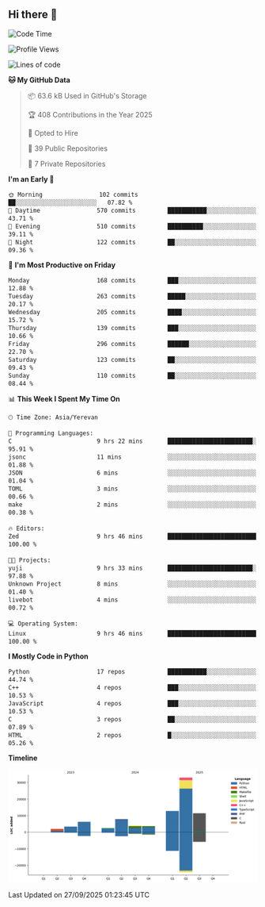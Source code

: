 ## Hi there 👋

<!--START_SECTION:waka-->
![Code Time](http://img.shields.io/badge/Code%20Time-1%2C395%20hrs%2049%20mins-blue)

![Profile Views](http://img.shields.io/badge/Profile%20Views-0-blue)

![Lines of code](https://img.shields.io/badge/From%20Hello%20World%20I%27ve%20Written-86.5%20thousand%20lines%20of%20code-blue)

**🐱 My GitHub Data** 

> 📦 63.6 kB Used in GitHub's Storage 
 > 
> 🏆 408 Contributions in the Year 2025
 > 
> 💼 Opted to Hire
 > 
> 📜 39 Public Repositories 
 > 
> 🔑 7 Private Repositories 
 > 
**I'm an Early 🐤** 

```text
🌞 Morning                102 commits         ██░░░░░░░░░░░░░░░░░░░░░░░   07.82 % 
🌆 Daytime                570 commits         ███████████░░░░░░░░░░░░░░   43.71 % 
🌃 Evening                510 commits         ██████████░░░░░░░░░░░░░░░   39.11 % 
🌙 Night                  122 commits         ██░░░░░░░░░░░░░░░░░░░░░░░   09.36 % 
```
📅 **I'm Most Productive on Friday** 

```text
Monday                   168 commits         ███░░░░░░░░░░░░░░░░░░░░░░   12.88 % 
Tuesday                  263 commits         █████░░░░░░░░░░░░░░░░░░░░   20.17 % 
Wednesday                205 commits         ████░░░░░░░░░░░░░░░░░░░░░   15.72 % 
Thursday                 139 commits         ███░░░░░░░░░░░░░░░░░░░░░░   10.66 % 
Friday                   296 commits         ██████░░░░░░░░░░░░░░░░░░░   22.70 % 
Saturday                 123 commits         ██░░░░░░░░░░░░░░░░░░░░░░░   09.43 % 
Sunday                   110 commits         ██░░░░░░░░░░░░░░░░░░░░░░░   08.44 % 
```


📊 **This Week I Spent My Time On** 

```text
🕑︎ Time Zone: Asia/Yerevan

💬 Programming Languages: 
C                        9 hrs 22 mins       ████████████████████████░   95.91 % 
jsonc                    11 mins             ░░░░░░░░░░░░░░░░░░░░░░░░░   01.88 % 
JSON                     6 mins              ░░░░░░░░░░░░░░░░░░░░░░░░░   01.04 % 
TOML                     3 mins              ░░░░░░░░░░░░░░░░░░░░░░░░░   00.66 % 
make                     2 mins              ░░░░░░░░░░░░░░░░░░░░░░░░░   00.38 % 

🔥 Editors: 
Zed                      9 hrs 46 mins       █████████████████████████   100.00 % 

🐱‍💻 Projects: 
yuji                     9 hrs 33 mins       ████████████████████████░   97.88 % 
Unknown Project          8 mins              ░░░░░░░░░░░░░░░░░░░░░░░░░   01.40 % 
livebot                  4 mins              ░░░░░░░░░░░░░░░░░░░░░░░░░   00.72 % 

💻 Operating System: 
Linux                    9 hrs 46 mins       █████████████████████████   100.00 % 
```

**I Mostly Code in Python** 

```text
Python                   17 repos            ███████████░░░░░░░░░░░░░░   44.74 % 
C++                      4 repos             ███░░░░░░░░░░░░░░░░░░░░░░   10.53 % 
JavaScript               4 repos             ███░░░░░░░░░░░░░░░░░░░░░░   10.53 % 
C                        3 repos             ██░░░░░░░░░░░░░░░░░░░░░░░   07.89 % 
HTML                     2 repos             █░░░░░░░░░░░░░░░░░░░░░░░░   05.26 % 
```



**Timeline**

![Lines of Code chart](https://raw.githubusercontent.com/0xM4LL0C/0xM4LL0C/main/assets/bar_graph.png)


 Last Updated on 27/09/2025 01:23:45 UTC
<!--END_SECTION:waka-->
